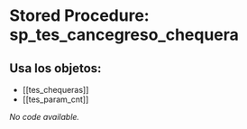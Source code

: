 # Stored Procedure: sp_tes_cancegreso_chequera

## Usa los objetos:
- [[tes_chequeras]]
- [[tes_param_cnt]]

*No code available.*
